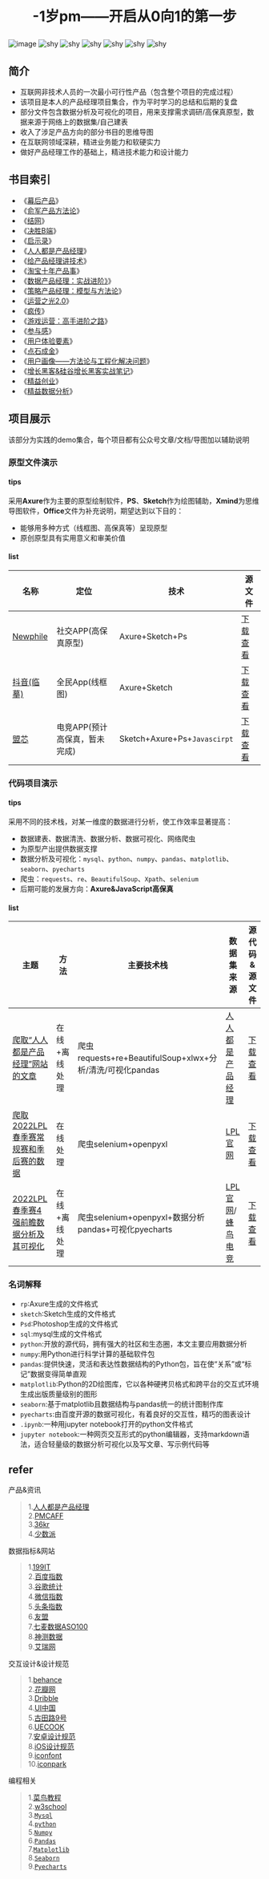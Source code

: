 # <p align="center">-1岁pm——开启从0向1的第一步</p>
![image](https://github.com/icesuka/Project-0/blob/main/wxid/%E6%89%AB%E7%A0%81_%E6%90%9C%E7%B4%A2%E8%81%94%E5%90%88%E4%BC%A0%E6%92%AD%E6%A0%B7%E5%BC%8F-%E7%99%BD%E8%89%B2%E7%89%88.png)
![shy](https://img.shields.io/badge/state-更新中-green.svg)
![shy](https://img.shields.io/badge/原型-Axure-purple.svg)
![shy](https://img.shields.io/badge/contributor-1-pink.svg)
![shy](https://img.shields.io/badge/思维导图-Xmind-red.svg)
![shy](https://img.shields.io/badge/Python-3-blue.svg)
![shy](https://img.shields.io/badge/sql-Mysql-lightblue.svg)

## 简介
* 互联网非技术人员的一次最小可行性产品（包含整个项目的完成过程）
* 该项目是本人的产品经理项目集合，作为平时学习的总结和后期的复盘
* 部分文件包含数据分析及可视化的项目，用来支撑需求调研/高保真原型，数据来源于网络上的数据集/自己建表
* 收入了涉足产品方向的部分书目的思维导图
* 在互联网领域深耕，精进业务能力和软硬实力
* 做好产品经理工作的基础上，精进技术能力和设计能力
## 书目索引
* 《[幕后产品](https://github.com/icesuka/Project-0/blob/main/product%20manager%20markdown/%E5%B9%95%E5%90%8E%E4%BA%A7%E5%93%81.md)》
* 《[俞军产品方法论](https://github.com/icesuka/Project-0/blob/main/product%20manager%20markdown/%E4%BF%9E%E5%86%9B%E4%BA%A7%E5%93%81%E6%96%B9%E6%B3%95%E8%AE%BA.md)》
* 《[结网](https://github.com/icesuka/Project-0/blob/main/product%20manager%20markdown/%E7%BB%93%E7%BD%91.md)》  
* 《[决胜B端](https://github.com/icesuka/Project-0/blob/main/product%20manager%20markdown/%E5%86%B3%E8%83%9CB%E7%AB%AF.md)》  
* 《[启示录](https://github.com/icesuka/Project-0/blob/main/product%20manager%20markdown/%E5%90%AF%E7%A4%BA%E5%BD%95%EF%BC%9A%E6%89%93%E9%80%A0%E7%94%A8%E6%88%B7%E5%96%9C%E7%88%B1%E7%9A%84%E4%BA%A7%E5%93%81.md)》  
* 《[人人都是产品经理](https://github.com/icesuka/Project-0/blob/main/product%20manager%20markdown/%E4%BA%BA%E4%BA%BA%E9%83%BD%E6%98%AF%E4%BA%A7%E5%93%81%E7%BB%8F%E7%90%86.md)》  
* 《[给产品经理讲技术](https://github.com/icesuka/Project-0/blob/main/product%20manager%20markdown/%E7%BB%99%E4%BA%A7%E5%93%81%E7%BB%8F%E7%90%86%E8%AE%B2%E6%8A%80%E6%9C%AF.md)》  
* 《[淘宝十年产品事](https://github.com/icesuka/Project-0/blob/main/product%20manager%20markdown/%E6%B7%98%E5%AE%9D%E5%8D%81%E5%B9%B4%E4%BA%A7%E5%93%81%E4%BA%8B.md)》 
* 《[数据产品经理：实战进阶》](https://github.com/icesuka/Project-0/blob/main/product%20manager%20markdown/%E6%95%B0%E6%8D%AE%E4%BA%A7%E5%93%81%E7%BB%8F%E7%90%86%EF%BC%9A%E5%AE%9E%E6%88%98%E8%BF%9B%E9%98%B6.md)》  
* 《[策略产品经理：模型与方法论](https://github.com/icesuka/Project-0/blob/main/product%20manager%20markdown/%E7%AD%96%E7%95%A5%E4%BA%A7%E5%93%81%E7%BB%8F%E7%90%86%EF%BC%9A%E6%A8%A1%E5%9E%8B%E4%B8%8E%E6%96%B9%E6%B3%95%E8%AE%BA.md)》
* 《[运营之光2.0](https://github.com/icesuka/Project-0/blob/main/product%20manager%20markdown/%E8%BF%90%E8%90%A5%E4%B9%8B%E5%85%892.0.md)》 
* 《[疯传](https://github.com/icesuka/Project-0/blob/main/product%20manager%20markdown/%E7%96%AF%E4%BC%A0.md)》  
* 《[游戏运营：高手进阶之路](https://github.com/icesuka/Project-0/blob/main/product%20manager%20markdown/%E6%B8%B8%E6%88%8F%E8%BF%90%E8%90%A5%EF%BC%9A%E9%AB%98%E6%89%8B%E8%BF%9B%E9%98%B6%E4%B9%8B%E8%B7%AF.md)》  
* 《[参与感](https://github.com/icesuka/Project-0/blob/main/product%20manager%20markdown/%E5%8F%82%E4%B8%8E%E6%84%9F.md)》
* 《[用户体验要素](https://github.com/icesuka/Project-0/blob/main/product%20manager%20markdown/%E7%94%A8%E6%88%B7%E4%BD%93%E9%AA%8C%E8%A6%81%E7%B4%A0.md)》 
* 《[点石成金](https://github.com/icesuka/Project-0/blob/main/product%20manager%20markdown/%E7%82%B9%E7%9F%B3%E6%88%90%E9%87%91.md)》
* 《[用户画像——方法论与工程化解决问题](https://github.com/icesuka/Project-0/blob/main/product%20manager%20markdown/%E7%94%A8%E6%88%B7%E7%94%BB%E5%83%8F%E2%80%94%E2%80%94%E6%96%B9%E6%B3%95%E8%AE%BA%E4%B8%8E%E5%B7%A5%E7%A8%8B%E5%8C%96%E8%A7%A3%E5%86%B3%E9%97%AE%E9%A2%98.md)》  
* 《[增长黑客&硅谷增长黑客实战笔记](https://github.com/icesuka/Project-0/blob/main/product%20manager%20markdown/%E5%A2%9E%E9%95%BF%E9%BB%91%E5%AE%A2%26%E7%A1%85%E8%B0%B7%E5%A2%9E%E9%95%BF%E9%BB%91%E5%AE%A2%E5%AE%9E%E6%88%98%E7%AC%94%E8%AE%B0.md)》 
* 《[精益创业](https://github.com/icesuka/Project-0/blob/main/product%20manager%20markdown/%E7%B2%BE%E7%9B%8A%E5%88%9B%E4%B8%9A.md)》  
* 《[精益数据分析](https://github.com/icesuka/Project-0/blob/main/product%20manager%20markdown/%E7%B2%BE%E7%9B%8A%E6%95%B0%E6%8D%AE%E5%88%86%E6%9E%90.md)》 
## 项目展示
该部分为实践的demo集合，每个项目都有公众号文章/文档/导图加以辅助说明
### 原型文件演示
#### tips
采用**Axure**作为主要的原型绘制软件，**PS**、**Sketch**作为绘图辅助，**Xmind**为思维导图软件，**Office**文件为补充说明，期望达到以下目的：
* 能够用多种方式（线框图、高保真等）呈现原型
* 原创原型具有实用意义和审美价值
#### list

| 名称 | 定位 | 技术 | 源文件 |
| ---- | ---- | ---- | ----- |
|[Newphile](https://lanhuapp.com/url/kfxU3)|社交APP(高保真原型)|Axure+Sketch+Ps|[下载查看](https://github.com/icesuka/Project-0/tree/main/Newphile-%E5%89%AF%E6%9C%AC)|
|[抖音(临摹)](https://lanhuapp.com/url/qPJew)|全民App(线框图)|Axure+Sketch|[下载查看](https://github.com/icesuka/Project-0/tree/main/%E6%8A%96%E9%9F%B3%E4%B8%B4%E6%91%B9(%E7%BA%BF%E6%A1%86%E5%9B%BE-ios19.4.0))|
|[盟芯](https://lanhuapp.com/url/cT8D5)|电竞APP(预计高保真，暂未完成)|Sketch+Axure+Ps+`Javascirpt`|[下载查看](https://github.com/icesuka/Project-0/tree/main/%E4%BB%8E0%E5%88%B01)|
### 代码项目演示
#### tips
采用不同的技术栈，对某一维度的数据进行分析，使工作效率显著提高：
* 数据建表、数据清洗、数据分析、数据可视化、网络爬虫
* 为原型产出提供数据支撑
* 数据分析及可视化：`mysql`、`python`、`numpy`、`pandas`、`matplotlib`、`seaborn`、`pyecharts` 
* 爬虫：`requests`、`re`、`BeautifulSoup`、`Xpath`、`selenium` 
* 后期可能的发展方向：**Axure&JavaScript高保真**
#### list

| 主题 |  方法  | 主要技术栈 | 数据集来源 | 源代码&源文件 |
| ---- | ---- | ---- | ---- | ---- |
|[爬取“人人都是产品经理”网站的文章](https://mp.weixin.qq.com/s?__biz=MzU5NDgwMDcyMg==&mid=2247483670&idx=1&sn=e3db538617e81b861644c54a731360c2&chksm=fe7af82bc90d713d2f4f245f37cd028d0aae65ba9b1c5c735c9a9fc9de942b1bc9572c1a259e#rd)|在线+离线处理|爬虫requests+re+BeautifulSoup+xlwx+分析/清洗/可视化pandas|[人人都是产品经理](http://www.woshipm.com/)|[下载查看](https://github.com/icesuka/Project-0/tree/main/woshipm)|
|[爬取2022LPL春季赛常规赛和季后赛的数据](https://mp.weixin.qq.com/s?__biz=MzU5NDgwMDcyMg==&mid=2247483670&idx=1&sn=e3db538617e81b861644c54a731360c2&chksm=fe7af82bc90d713d2f4f245f37cd028d0aae65ba9b1c5c735c9a9fc9de942b1bc9572c1a259e#rd)|在线处理|爬虫selenium+openpyxl|[LPL官网](https://lpl.qq.com/esnew/data/rank.shtml?iGameId=167&sGameType=1,5)|[下载查看](https://github.com/icesuka/Project-0/tree/main/woshipm)|
|[2022LPL春季赛4强前瞻数据分析及其可视化](https://mp.weixin.qq.com/s?__biz=MzU5NDgwMDcyMg==&mid=2247483670&idx=1&sn=e3db538617e81b861644c54a731360c2&chksm=fe7af82bc90d713d2f4f245f37cd028d0aae65ba9b1c5c735c9a9fc9de942b1bc9572c1a259e#rd)|在线+离线处理|爬虫selenium+openpyxl+数据分析pandas+可视化pyecharts|[LPL官网](https://lpl.qq.com/esnew/data/rank.shtml?iGameId=167&sGameType=1,5)/[蜂鸟电竞](https://www.fnscore.cn/statistics.html)|[下载查看](https://github.com/icesuka/Project-0/tree/main/woshipm)|
### 名词解释
- `rp`:Axure生成的文件格式
- `sketch`:Sketch生成的文件格式
- `Psd`:Photoshop生成的文件格式
- `sql`:mysql生成的文件格式
- `python`:开放的源代码，拥有强大的社区和生态圈，本文主要应用数据分析
- `numpy`:用Python进行科学计算的基础软件包
- `pandas`:提供快速，灵活和表达性数据结构的Python包，旨在使“关系”或“标记”数据变得简单直观
- `matplotlib`:Python的2D绘图库，它以各种硬拷贝格式和跨平台的交互式环境生成出版质量级别的图形
- `seaborn`:基于matplotlib且数据结构与pandas统一的统计图制作库
- `pyecharts`:由百度开源的数据可视化，有着良好的交互性，精巧的图表设计
- `.ipynb`:一种用jupyter notebook打开的python文件格式
- `jupyter notebook`:一种网页交互形式的python编辑器，支持markdown语法，适合轻量级的数据分析可视化以及写文章、写示例代码等
## refer
产品&资讯
> 1.[人人都是产品经理](http://www.woshipm.com/)<br/>2.[PMCAFF](http://coffee.pmcaff.com/)<br/>3.[36kr](http://36kr.com/)<br/>4.[少数派](https://sspai.com/)<br/> 

数据指标&网站
> 1.[199IT](http://hao.199it.com/)<br/>2.[百度指数](https://index.baidu.com/v2/index.html#/)<br/>3.[谷歌统计](http://marketingplatform.google.com/about/)<br/>4.[微信指数](http://kf.qq.com/touch/wxappfaq/170418jamiYn170418NzEVFJ.html?platform=15)<br/>5.[头条指数](http://index.toutiao.com/)<br/>6.[友盟](http://www.umeng.com/)<br/>7.[七麦数据ASO100](http://www.qimai.cn/)<br/>8.[神测数据](https://www.sensorsdata.cn/demo/demo.html)<br/>9.[艾瑞网](http://www.iresearch.cn/mindex.shtml)

交互设计&设计规范
> 1.[behance](https://www.behance.net/)<br/>2.[花瓣网](https://huaban.com/home/)<br/>3.[Dribble](https://dribbble.com/)<br/>4.[UI中国](https://www.ui.cn/)<br/>5.[古田路9号](https://www.gtn9.com/index.aspx)<br/>6.[UECOOK](http://uecook.com/)<br/>7.[安卓设计规范](https://material.io/components/tabs)<br/>8.[iOS设计规范](https://developer.apple.com/design/human-interface-guidelines/ios/visual-design/adaptivity-and-layout/)<br/>9.[iconfont](https://www.iconfont.cn/)<br/>10.[iconpark](https://iconpark.oceanengine.com/official)

编程相关
> 1.[菜鸟教程](https://www.runoob.com/)<br/>2.[w3school](https://www.w3school.com.cn/)<br/>3.[`Mysql`](https://www.runoob.com/mysql/mysql-tutorial.html)<br/>4.[`python`](https://github.com/jackfrued/Python-100-Days)<br/>5.[`Numpy`](https://www.numpy.org.cn/)<br/>6.[`Pandas`](http://pandas.apachecn.org/)<br/>7.[`Matplotlib`](https://www.matplotlib.org.cn/)<br/>8.[`Seaborn`](https://seaborn.apachecn.org/#/docs/1)<br/>9.[`Pyecharts`](https://pyecharts.org/#/zh-cn/intro)
